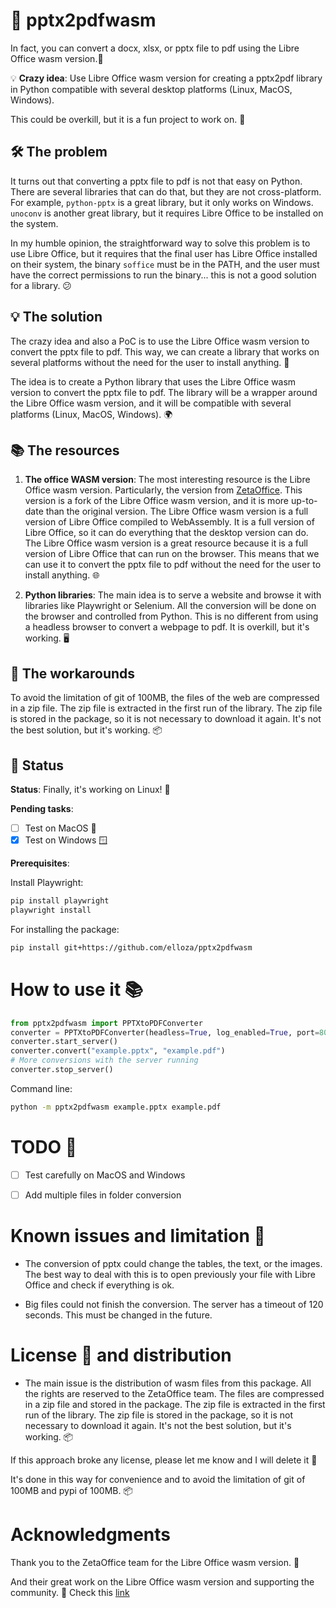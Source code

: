 # 📄 pptx2pdfwasm

In fact, you can convert a docx, xlsx, or pptx file to pdf using the Libre Office wasm version.🚀

💡 **Crazy idea**: Use Libre Office wasm version for creating a pptx2pdf library in Python compatible with several desktop platforms (Linux, MacOS, Windows).

This could be overkill, but it is a fun project to work on. 🎉

## 🛠️ The problem

It turns out that converting a pptx file to pdf is not that easy on Python. There are several libraries that can do that, but they are not cross-platform. For example, `python-pptx` is a great library, but it only works on Windows. `unoconv` is another great library, but it requires Libre Office to be installed on the system.

In my humble opinion, the straightforward way to solve this problem is to use Libre Office, but it requires that the final user has Libre Office installed on their system, the binary `soffice` must be in the PATH, and the user must have the correct permissions to run the binary... this is not a good solution for a library. 😕

## 💡 The solution

The crazy idea and also a PoC is to use the Libre Office wasm version to convert the pptx file to pdf. This way, we can create a library that works on several platforms without the need for the user to install anything. 🚀

The idea is to create a Python library that uses the Libre Office wasm version to convert the pptx file to pdf. The library will be a wrapper around the Libre Office wasm version, and it will be compatible with several platforms (Linux, MacOS, Windows). 🌍

## 📚 The resources

1. **The office WASM version**: The most interesting resource is the Libre Office wasm version. Particularly, the version from [ZetaOffice](https://github.com/allotropia/zetajs). This version is a fork of the Libre Office wasm version, and it is more up-to-date than the original version. The Libre Office wasm version is a full version of Libre Office compiled to WebAssembly. It is a full version of Libre Office, so it can do everything that the desktop version can do. The Libre Office wasm version is a great resource because it is a full version of Libre Office that can run on the browser. This means that we can use it to convert the pptx file to pdf without the need for the user to install anything. 🌐

2. **Python libraries**: The main idea is to serve a website and browse it with libraries like Playwright or Selenium. All the conversion will be done on the browser and controlled from Python. This is no different from using a headless browser to convert a webpage to pdf. It is overkill, but it's working. 🖥️

## 🔧 The workarounds

To avoid the limitation of git of 100MB, the files of the web are compressed in a zip file. The zip file is extracted in the first run of the library. The zip file is stored in the package, so it is not necessary to download it again. It's not the best solution, but it's working. 📦

## 🚀 Status

**Status**: Finally, it's working on Linux! 🎉

**Pending tasks**:

- [ ] Test on MacOS 🍏
- [X] Test on Windows 🪟

**Prerequisites**:

Install Playwright:

```bash
pip install playwright
playwright install
```

For installing the package:

```bash
pip install git+https://github.com/elloza/pptx2pdfwasm
```

# How to use it 📚

```python
from pptx2pdfwasm import PPTXtoPDFConverter
converter = PPTXtoPDFConverter(headless=True, log_enabled=True, port=8000)
converter.start_server()
converter.convert("example.pptx", "example.pdf")
# More conversions with the server running
converter.stop_server()
```

Command line:

```bash
python -m pptx2pdfwasm example.pptx example.pdf
```

# TODO 📝

- [ ] Test carefully on MacOS and Windows
- [ ] Add multiple files in folder conversion


# Known issues and limitation 🐞

* The conversion of pptx could change the tables, the text, or the images. The best way to deal with this is to open previously your file with Libre Office and check if everything is ok.

* Big files could not finish the conversion. The server has a timeout of 120 seconds. This must be changed in the future.


# License 📜 and distribution

* The main issue is the distribution of wasm files from this package. All the rights are reserved to the ZetaOffice team. The files are compressed in a zip file and stored in the package. The zip file is extracted in the first run of the library. The zip file is stored in the package, so it is not necessary to download it again. It's not the best solution, but it's working. 📦

If this approach broke any license, please let me know and I will delete it 📧

It's done in this way for convenience and to avoid the limitation of git of 100MB and pypi of 100MB. 📦

# Acknowledgments

Thank you to the ZetaOffice team for the Libre Office wasm version. 🙏

And their great work on the Libre Office wasm version and supporting the community. 🌟
Check this [link](https://github.com/allotropia/zetajs/issues/11)